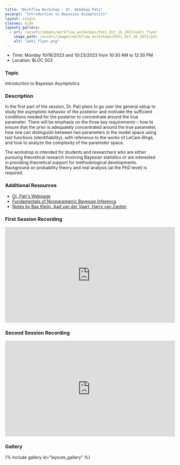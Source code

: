```yaml
---
title: "Workflow Workshop - Dr. Debdeep Pati"
excerpt: "Introduction to Bayesian Asymptotics"
layout: single
classes: wide
layouts_gallery:
  - url: /assets/images/workflow_workshops/Pati_Oct_16_2023/pati_flyer.png
    image_path: /assets/images/workflow_workshops/Pati_Oct_16_2023/pati_flyer.png
    alt: "pati_flyer.png"
---
```


- Time: Monday 10/16/2023 and 10/23/2023 from 10:30 AM to 12:30 PM 
- Location: BLOC 503
<!-- - [First Session Recording](https://www.youtube.com/watch?v=yAVHQ0T3CCI) -->
<!-- - [Second Session Recording](https://www.youtube.com/watch?v=WcULe7_wPy0) -->

### Topic

Introduction to Bayesian Asymptotics

### Description

In the first part of the session, Dr. Pati plans to go over the general setup to study the asymptotic behavior of the posterior and motivate the sufficient conditions needed for the posterior to concentrate around the true parameter. There will be emphasis on the three key requirements – how to ensure that the prior is adequately concentrated around the true parameter, how one can distinguish between two parameters in the model space using test functions (identifiability), with reference to the works of LeCam-Birgé, and how to analyze the complexity of the parameter space.

The workshop is intended for students and researchers who are either pursuing theoretical research involving Bayesian statistics or are interested in providing theoretical support for methodological developments.  Background on probability theory and real analysis (at the PhD level) is required.

### Additional Resources
- [Dr. Pati's Webpage](https://web.stat.tamu.edu/~debdeep/689_s19.html)
- [Fundamentals of Nonparametric Bayesian Inference](https://www.cambridge.org/core/books/fundamentals-of-nonparametric-bayesian-inference/C96325101025D308C9F31F4470DEA2E8)
- [Notes by Bas Kleijn, Aad van der Vaart, Harry van Zanten](/assets/files/workflow_workshops/Pati_Oct_16_2023/NPBayes-LecNotes-2015.pdf)


### First Session Recording
<iframe width="560" height="315" src="https://www.youtube.com/embed/yAVHQ0T3CCI?si=bQ2TC9BfXQ5UBwsM" title="YouTube video player" frameborder="0" allow="accelerometer; autoplay; clipboard-write; encrypted-media; gyroscope; picture-in-picture; web-share" allowfullscreen></iframe>

### Second Session Recording
<iframe width="560" height="315" src="https://www.youtube.com/embed/WcULe7_wPy0?si=q3dudJ-uY3UHOLDF" title="YouTube video player" frameborder="0" allow="accelerometer; autoplay; clipboard-write; encrypted-media; gyroscope; picture-in-picture; web-share" allowfullscreen></iframe>

### Gallery 

{% include gallery id="layouts_gallery" %}
